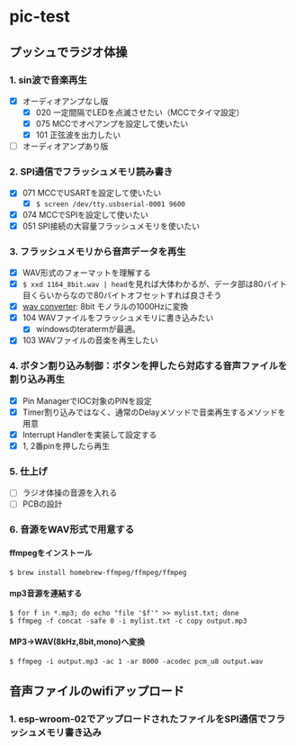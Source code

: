 # pic-test

## プッシュでラジオ体操
### 1. sin波で音楽再生
  - [x] オーディオアンプなし版
    - [x] 020 一定間隔でLEDを点滅させたい（MCCでタイマ設定）
    - [x] 075 MCCでオペアンプを設定して使いたい
    - [x] 101 正弦波を出力したい
  - [ ] オーディオアンプあり版

### 2. SPI通信でフラッシュメモリ読み書き
  - [x] 071 MCCでUSARTを設定して使いたい
    - [x] `$ screen /dev/tty.usbserial-0001 9600`
  - [x] 074 MCCでSPIを設定して使いたい
  - [x] 051 SPI接続の大容量フラッシュメモリを使いたい

### 3. フラッシュメモリから音声データを再生
  - [x] WAV形式のフォーマットを理解する
  - [x] `$ xxd 1164_8bit.wav | head`を見れば大体わかるが、データ部は80バイト目くらいからなので80バイトオフセットすれば良さそう
  - [x] [wav converter](https://audio.online-convert.com/convert-to-wav): 8bit モノラルの1000Hzに変換
  - [x] 104 WAVファイルをフラッシュメモリに書き込みたい
    - [x] windowsのteratermが最適。
  - [x] 103 WAVファイルの音楽を再生したい

### 4. ボタン割り込み制御：ボタンを押したら対応する音声ファイルを割り込み再生
- [x] Pin ManagerでIOC対象のPINを設定
- [x] Timer割り込みではなく、通常のDelayメソッドで音楽再生するメソッドを用意
- [x] Interrupt Handlerを実装して設定する
- [x] 1, 2番pinを押したら再生

### 5. 仕上げ
- [ ] ラジオ体操の音源を入れる
- [ ] PCBの設計

### 6. 音源をWAV形式で用意する
#### ffmpegをインストール
```
$ brew install homebrew-ffmpeg/ffmpeg/ffmpeg
```

#### mp3音源を連結する
```
$ for f in *.mp3; do echo "file '$f'" >> mylist.txt; done
$ ffmpeg -f concat -safe 0 -i mylist.txt -c copy output.mp3
```

#### MP3→WAV(8kHz,8bit,mono)へ変換
```
$ ffmpeg -i output.mp3 -ac 1 -ar 8000 -acodec pcm_u8 output.wav
```

## 音声ファイルのwifiアップロード
### 1. esp-wroom-02でアップロードされたファイルをSPI通信でフラッシュメモリ書き込み
